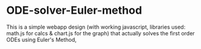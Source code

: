 # ODE-solver-Euler-method
This is a simple webapp design (with working javascript, libraries used: math.js for calcs &amp; chart.js for the graph) that actually solves the first order ODEs using Euler's Method,
